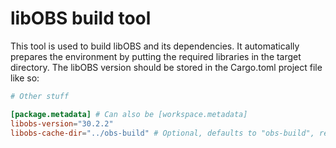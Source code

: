 # libOBS build tool
This tool is used to build libOBS and its dependencies. It automatically prepares the environment by putting the required libraries in the target directory. The libOBS version should be stored in the Cargo.toml project file like so:
```toml
# Other stuff

[package.metadata] # Can also be [workspace.metadata]
libobs-version="30.2.2"
libobs-cache-dir="../obs-build" # Optional, defaults to "obs-build", relative to the Cargo.toml file
```